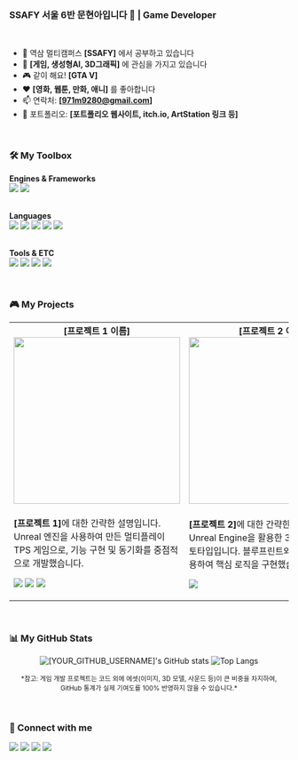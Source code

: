 ### SSAFY 서울 6반 문현아입니다 👋 | Game Developer

<br>

<p align="center">
  <!-- 여기에 자신의 프로젝트 대표 이미지나 멋진 GIF를 넣어보세요! -->
  <!-- 예: <img src="https://media.giphy.com/media/v1.Y2lkPTc5MGI3NjExaG9wY2VjYTNzMGF1Z2Z6bWdja3Y4YmJ3MWJqY3RkOXk3amV1ZDRlZCZlcD12MV9pbnRlcm5hbF9naWZfYnlfaWQmY3Q9Zw/3o7btNa0RUYa5E7iiQ/giphy.gif" width="400"> -->
</p>

- 🔭 역삼 멀티캠퍼스 **[SSAFY]** 에서 공부하고 있습니다
- 🤔 **[게임, 생성형AI, 3D그래픽]** 에 관심을 가지고 있습니다
- 🎮 같이 해요! **[GTA V]**
- ❤️ **[영화, 웹툰, 만화, 애니]** 를 좋아합니다
- 📫 연락처: **[971m9280@gmail.com]**
- 🚪 포트폴리오: **[포트폴리오 웹사이트, itch.io, ArtStation 링크 등]**

<br>

### 🛠️ My Toolbox
<!-- 자신이 사용하는 기술 스택을 아이콘으로 보여주세요. 필요 없는 것은 지우고, 필요한 것을 추가하세요. -->
<!-- 아이콘은 https://simpleicons.org/ 에서 찾을 수 있습니다. -->
<p>
  <b>Engines & Frameworks</b><br>
  <img src="https://img.shields.io/badge/Unity-FFFFFF?style=for-the-badge&logo=unity&logoColor=black">
  <img src="https://img.shields.io/badge/Unreal%20Engine-0E1128?style=for-the-badge&logo=unrealengine&logoColor=white">
  
  <br><b>Languages</b><br>
  <img src="https://img.shields.io/badge/C-00599C?style=for-the-badge&logo=c&logoColor=white">
  <img src="https://img.shields.io/badge/C%2B%2B-00599C?style=for-the-badge&logo=c%2B%2B&logoColor=white">
  <img src="https://img.shields.io/badge/Python-3776AB?style=for-the-badge&logo=python&logoColor=white">
  <img src="https://img.shields.io/badge/Java-ED8B00?style=for-the-badge&logo=java&logoColor=white">
  <img src="https://img.shields.io/badge/R-276DC3?style=for-the-badge&logo=r&logoColor=white">

  <br><b>Tools & ETC</b><br>
  <img src="https://img.shields.io/badge/Visual%20Studio-5C2D91?style=for-the-badge&logo=visual%20studio&logoColor=white">
  <img src="https://img.shields.io/badge/Rider-000000?style=for-the-badge&logo=rider&logoColor=white">
  <img src="https://img.shields.io/badge/Git-F05032?style=for-the-badge&logo=git&logoColor=white">
  <img src="https://img.shields.io/badge/Blender-E87D03?style=for-the-badge&logo=blender&logoColor=white">
</p>

<br>

### 🎮 My Projects
<!-- 
자신의 대표 프로젝트를 소개하는 섹션입니다. 
이미지는 저장소에 업로드한 후 상대 경로로 링크하거나, 웹에 업로드된 이미지 주소를 사용하세요. 
-->
<table >
  <tr>
    <td align="center" width="50%">
      <b>[프로젝트 1 이름]</b><br>
      <a href="[프로젝트 Github 리포지토리 주소]">
        <img src="[프로젝트 이미지 또는 GIF 경로]" width="300" />
      </a>
    </td>
    <td align="center" width="50%">
      <b>[프로젝트 2 이름]</b><br>
      <a href="[프로젝트 Github 리포지토리 주소]">
        <img src="[프로젝트 이미지 또는 GIF 경로]" width="300" />
      </a>
    </td>
  </tr>
  <tr>
    <td width="50%">
      <p><b>[프로젝트 1]</b>에 대한 간략한 설명입니다. Unreal 엔진을 사용하여 만든 멀티플레이 TPS 게임으로, 기능 구현 및 동기화를 중점적으로 개발했습니다.</p>
      <p>
        <!-- 프로젝트 관련 링크들을 배지로 추가하세요 -->
        <a href="[프로젝트 Github 리포지토리 주소]"><img src="https://img.shields.io/badge/GitHub-181717?style=for-the-badge&logo=github&logoColor=white"></a>
        <a href="[itch.io 또는 플레이 가능한 데모 링크]"><img src="https://img.shields.io/badge/itch.io-FA5C5C?style=for-the-badge&logo=itchdotio&logoColor=white"></a>
        <a href="[유튜브 영상 링크]"><img src="https://img.shields.io/badge/YouTube-FF0000?style=for-the-badge&logo=youtube&logoColor=white"></a>
      </p>
    </td>
    <td width="50%">
      <p><b>[프로젝트 2]</b>에 대한 간략한 설명입니다. Unreal Engine을 활용한 3D 슈팅 게임 프로토타입입니다. 블루프린트와 C++을 함께 사용하여 핵심 로직을 구현했습니다.</p>
      <p>
        <a href="[프로젝트 Github 리포지토리 주소]"><img src="https://img.shields.io/badge/GitHub-181717?style=for-the-badge&logo=github&logoColor=white"></a>
      </p>
    </td>
  </tr>
</table>

<br>

### 📊 My GitHub Stats
<!-- 
중요: [YOUR_GITHUB_USERNAME] 부분을 자신의 깃헙 아이디로 꼭 변경해주세요!
테마는 원하는 디자인으로 변경할 수 있습니다. (예: dark, radical, merko, tokyonight, dracula 등)
-->
<p align="center">
  <img src="https://github-readme-stats.vercel.app/api?username=[YOUR_GITHUB_USERNAME]&show_icons=true&theme=tokyonight" alt="[YOUR_GITHUB_USERNAME]'s GitHub stats" />
  <img src="https://github-readme-stats.vercel.app/api/top-langs/?username=[YOUR_GITHUB_USERNAME]&layout=compact&theme=tokyonight" alt="Top Langs" />
</p>
<p align="center">
  <small>
    *참고: 게임 개발 프로젝트는 코드 외에 에셋(이미지, 3D 모델, 사운드 등)이 큰 비중을 차지하여,<br>
    GitHub 통계가 실제 기여도를 100% 반영하지 않을 수 있습니다.*
  </small>
</p>

<br>

### 🤝 Connect with me
<p align="left"> 
  <a href="mailto:[YOUR_EMAIL@example.com]"><img src="https://img.shields.io/badge/Gmail-D14836?style=for-the-badge&logo=gmail&logoColor=white"></a>
  <a href="[YOUR_PORTFOLIO_OR_ITCHIO_URL]"><img src="https://img.shields.io/badge/Portfolio-258D85?style=for-the-badge&logo=itch.io&logoColor=white"></a>
  <a href="https://www.linkedin.com/in/[YOUR_LINKEDIN_ID]"><img src="https://img.shields.io/badge/LinkedIn-0077B5?style=for-the-badge&logo=linkedin&logoColor=white"></a>
  <a href="https://twitter.com/[YOUR_TWITTER_ID]"><img src="https://img.shields.io/badge/Twitter-1DA1F2?style=for-the-badge&logo=x&logoColor=white"></a>
</p>
